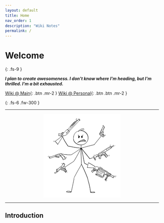 ```yaml
---
layout: default
title: Home
nav_order: 1
description: "Wiki Notes"
permalink: /
---
```


# Welcome
{: .fs-9 }

__*I plan to create awesomeness. I don't know where I'm heading, but I'm thrilled. I'm a bit exhausted.*__


[Wiki @ Main](https://r8w.github.io/){: .btn .mr-2 } [Wiki @ Personal](https://r8w.github.io/personal){: .btn .btn .mr-2 }

{: .fs-6 .fw-300  }

---

<center><img width="50%" src="media/stickman-desk.png"></center>

---


## Introduction



